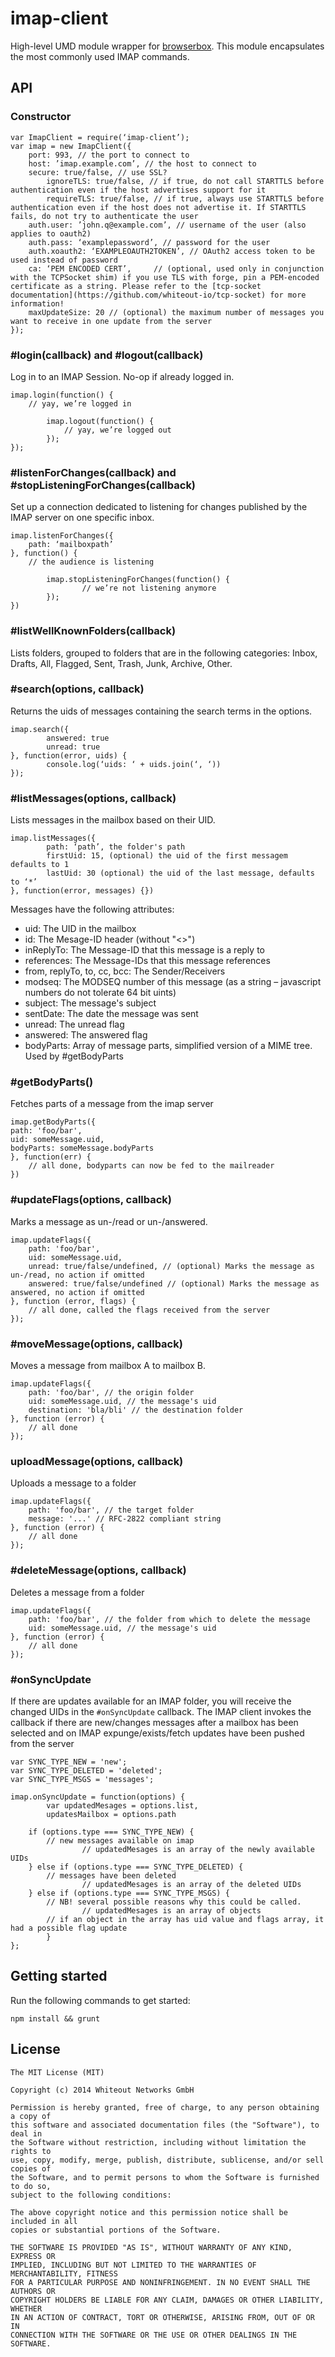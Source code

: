 # imap-client

High-level UMD module wrapper for [browserbox](https://github.com/whiteout-io/browserbox). This module encapsulates the most commonly used IMAP commands.

## API

### Constructor

```
var ImapClient = require(‘imap-client’);
var imap = new ImapClient({
    port: 993, // the port to connect to
    host: ’imap.example.com’, // the host to connect to
    secure: true/false, // use SSL?
        ignoreTLS: true/false, // if true, do not call STARTTLS before authentication even if the host advertises support for it
        requireTLS: true/false, // if true, always use STARTTLS before authentication even if the host does not advertise it. If STARTTLS fails, do not try to authenticate the user
    auth.user: ’john.q@example.com’, // username of the user (also applies to oauth2)
    auth.pass: ‘examplepassword’, // password for the user
    auth.xoauth2: ‘EXAMPLEOAUTH2TOKEN’, // OAuth2 access token to be used instead of password
    ca: ‘PEM ENCODED CERT’,     // (optional, used only in conjunction with the TCPSocket shim) if you use TLS with forge, pin a PEM-encoded certificate as a string. Please refer to the [tcp-socket documentation](https://github.com/whiteout-io/tcp-socket) for more information!
    maxUpdateSize: 20 // (optional) the maximum number of messages you want to receive in one update from the server
});
```

### #login(callback) and #logout(callback)

Log in to an IMAP Session. No-op if already logged in.

```
imap.login(function() {
    // yay, we’re logged in

        imap.logout(function() {
            // yay, we’re logged out
        });
});
```

### #listenForChanges(callback) and #stopListeningForChanges(callback)

Set up a connection dedicated to listening for changes published by the IMAP server on one specific inbox.

```
imap.listenForChanges({
    path: ‘mailboxpath’
}, function() {
    // the audience is listening

        imap.stopListeningForChanges(function() {
                // we’re not listening anymore
        });
})
```

### #listWellKnownFolders(callback)

Lists folders, grouped to folders that are in the following categories: Inbox, Drafts, All, Flagged, Sent, Trash, Junk, Archive, Other.

### #search(options, callback)

Returns the uids of messages containing the search terms in the options.

```
imap.search({
        answered: true
        unread: true
}, function(error, uids) {
        console.log(‘uids: ‘ + uids.join(‘, ‘))
});
```

### #listMessages(options, callback)

Lists messages in the mailbox based on their UID.

```
imap.listMessages({
        path: ‘path’, the folder's path
        firstUid: 15, (optional) the uid of the first messagem defaults to 1
        lastUid: 30 (optional) the uid of the last message, defaults to ‘*’
}, function(error, messages) {})
```

Messages have the following attributes:

* uid: The UID in the mailbox
* id: The Mesage-ID header (without "<>")
* inReplyTo: The Message-ID that this message is a reply to
* references: The Message-IDs that this message references
* from, replyTo, to, cc, bcc: The Sender/Receivers
* modseq: The MODSEQ number of this message (as a string – javascript numbers do not tolerate 64 bit uints)
* subject: The message's subject
* sentDate: The date the message was sent
* unread: The unread flag
* answered: The answered flag
* bodyParts: Array of message parts, simplified version of a MIME tree. Used by #getBodyParts

### #getBodyParts()

Fetches parts of a message from the imap server

```
imap.getBodyParts({
path: 'foo/bar',
uid: someMessage.uid,
bodyParts: someMessage.bodyParts
}, function(err) {
    // all done, bodyparts can now be fed to the mailreader
})
```

### #updateFlags(options, callback)

Marks a message as un-/read or un-/answered.

```
imap.updateFlags({
    path: 'foo/bar',
    uid: someMessage.uid,
    unread: true/false/undefined, // (optional) Marks the message as un-/read, no action if omitted
    answered: true/false/undefined // (optional) Marks the message as answered, no action if omitted
}, function (error, flags) {
    // all done, called the flags received from the server
});
```

### #moveMessage(options, callback)

Moves a message from mailbox A to mailbox B.

```
imap.updateFlags({
    path: 'foo/bar', // the origin folder
    uid: someMessage.uid, // the message's uid
    destination: 'bla/bli' // the destination folder
}, function (error) {
    // all done
});
```

### uploadMessage(options, callback)

Uploads a message to a folder

```
imap.updateFlags({
    path: 'foo/bar', // the target folder
    message: '...' // RFC-2822 compliant string
}, function (error) {
    // all done
});
```

### #deleteMessage(options, callback)

Deletes a message from a folder

```
imap.updateFlags({
    path: 'foo/bar', // the folder from which to delete the message
    uid: someMessage.uid, // the message's uid
}, function (error) {
    // all done
});
```

### #onSyncUpdate

If there are updates available for an IMAP folder, you will receive the changed UIDs in the `#onSyncUpdate` callback. The IMAP client invokes the callback if there are new/changes messages after a mailbox has been selected and on IMAP expunge/exists/fetch updates have been pushed from the server

```
var SYNC_TYPE_NEW = 'new';
var SYNC_TYPE_DELETED = 'deleted';
var SYNC_TYPE_MSGS = 'messages';

imap.onSyncUpdate = function(options) {
        var updatedMesages = options.list,
        updatesMailbox = options.path

    if (options.type === SYNC_TYPE_NEW) {
        // new messages available on imap
                // updatedMesages is an array of the newly available UIDs
    } else if (options.type === SYNC_TYPE_DELETED) {
        // messages have been deleted
                // updatedMesages is an array of the deleted UIDs
    } else if (options.type === SYNC_TYPE_MSGS) {
        // NB! several possible reasons why this could be called.
                // updatedMesages is an array of objects
        // if an object in the array has uid value and flags array, it had a possible flag update
        }
};
```

## Getting started

Run the following commands to get started:

    npm install && grunt

## License

```
The MIT License (MIT)

Copyright (c) 2014 Whiteout Networks GmbH

Permission is hereby granted, free of charge, to any person obtaining a copy of
this software and associated documentation files (the "Software"), to deal in
the Software without restriction, including without limitation the rights to
use, copy, modify, merge, publish, distribute, sublicense, and/or sell copies of
the Software, and to permit persons to whom the Software is furnished to do so,
subject to the following conditions:

The above copyright notice and this permission notice shall be included in all
copies or substantial portions of the Software.

THE SOFTWARE IS PROVIDED "AS IS", WITHOUT WARRANTY OF ANY KIND, EXPRESS OR
IMPLIED, INCLUDING BUT NOT LIMITED TO THE WARRANTIES OF MERCHANTABILITY, FITNESS
FOR A PARTICULAR PURPOSE AND NONINFRINGEMENT. IN NO EVENT SHALL THE AUTHORS OR
COPYRIGHT HOLDERS BE LIABLE FOR ANY CLAIM, DAMAGES OR OTHER LIABILITY, WHETHER
IN AN ACTION OF CONTRACT, TORT OR OTHERWISE, ARISING FROM, OUT OF OR IN
CONNECTION WITH THE SOFTWARE OR THE USE OR OTHER DEALINGS IN THE SOFTWARE.
```
